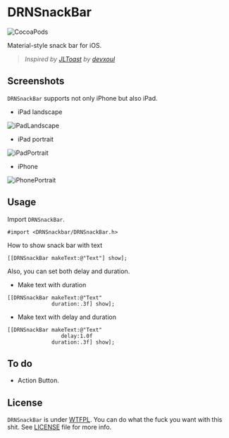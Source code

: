DRNSnackBar
======================
![CocoaPods](https://cocoapod-badges.herokuapp.com/v/DRNSnackBar/badge.png)

Material-style snack bar for iOS.

> _Inspired by [JLToast](https://github.com/devxoul/JLToast) by [devxoul](https://github.com/devxoul)_

Screenshots
----

`DRNSnackBar` supports not only iPhone but also iPad.

* iPad landscape

![iPadLandscape](http://koreandarren.com/snackbar/ipadLandscape.png)

* iPad portrait

![iPadPortrait](http://koreandarren.com/snackbar/ipadPortrait.png)

* iPhone

![iPhonePortrait](http://koreandarren.com/snackbar/iphone.png)

Usage
-----

Import `DRNSnackBar`.

```objc
#import <DRNSnackbar/DRNSnackBar.h>
```

How to show snack bar with text

```objc
[[DRNSnackBar makeText:@"Text"] show];
```

Also, you can set both delay and duration.

* Make text with duration

```objc
[[DRNSnackBar makeText:@"Text"
              duration:.3f] show];
```

* Make text with delay and duration

```objc
[[DRNSnackBar makeText:@"Text"
                 delay:1.0f
              duration:.3f] show];
```

To do
-----

* Action Button.

License
-------

`DRNSnackBar` is under [WTFPL](http://www.wtfpl.net/). You can do what the fuck you want with this shit. See [LICENSE](LICENSE) file for more info.
